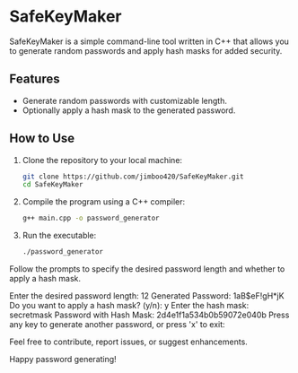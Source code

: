 # SafeKeyMaker

SafeKeyMaker is a simple command-line tool written in C++ that allows you to generate random passwords and apply hash masks for added security.

## Features

- Generate random passwords with customizable length.
- Optionally apply a hash mask to the generated password.

## How to Use

1. Clone the repository to your local machine:
   ```bash
   git clone https://github.com/jimboo420/SafeKeyMaker.git
   cd SafeKeyMaker
   
2. Compile the program using a C++ compiler:
   ```bash
   g++ main.cpp -o password_generator

3. Run the executable:
   ```bash
   ./password_generator
   
Follow the prompts to specify the desired password length and whether to apply a hash mask.

Enter the desired password length: 12
Generated Password: 1aB$eF!gH*jK
Do you want to apply a hash mask? (y/n): y
Enter the hash mask: secretmask
Password with Hash Mask: 2d4e1f1a534b0b59072e040b
Press any key to generate another password, or press 'x' to exit: <Press any key>



Feel free to contribute, report issues, or suggest enhancements.

Happy password generating!




